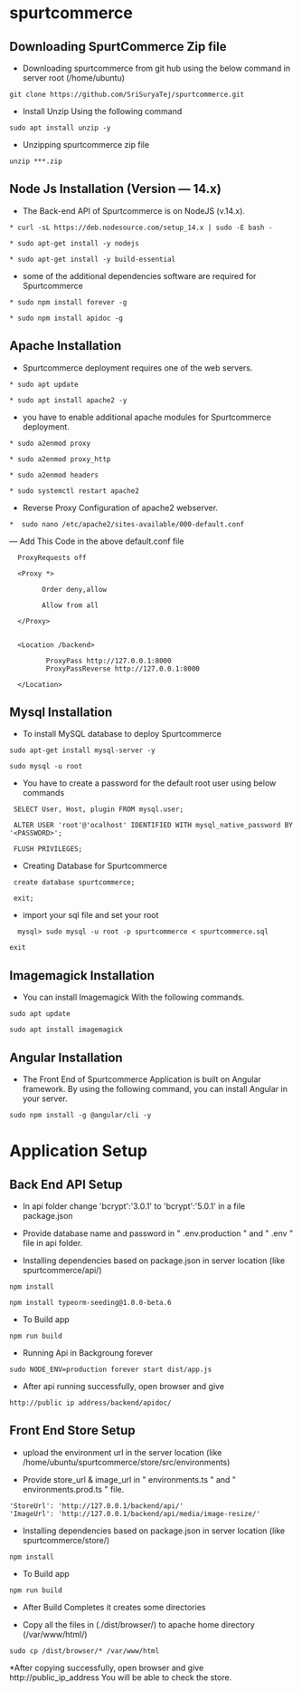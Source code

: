 # spurtcommerce
## Downloading SpurtCommerce Zip file
* Downloading spurtcommerce from git hub using the below command in server root (/home/ubuntu)
```
git clone https://github.com/SriSuryaTej/spurtcommerce.git
```
* Install Unzip Using the following command
```
sudo apt install unzip -y
```
* Unzipping spurtcommerce zip file
```
unzip ***.zip
```
## Node Js Installation (Version — 14.x)
* The Back-end API of Spurtcommerce is on NodeJS (v.14.x). 
```
* curl -sL https://deb.nodesource.com/setup_14.x | sudo -E bash -
```
```
* sudo apt-get install -y nodejs
```
```
* sudo apt-get install -y build-essential
```
* some of the additional dependencies software are required for Spurtcommerce
```
* sudo npm install forever -g
```
```
* sudo npm install apidoc -g
```

## Apache Installation
* Spurtcommerce deployment requires one of the web servers.
```
* sudo apt update
```
```
* sudo apt install apache2 -y
```
* you have to enable additional apache modules for Spurtcommerce deployment.
```
* sudo a2enmod proxy
```
```
* sudo a2enmod proxy_http
```
```
* sudo a2enmod headers
```
```
* sudo systemctl restart apache2
```
* Reverse Proxy Configuration of apache2 webserver.
```
*  sudo nano /etc/apache2/sites-available/000-default.conf 
```
   — Add This Code in the above default.conf file
```
  ProxyRequests off

  <Proxy *>

        Order deny,allow

        Allow from all

  </Proxy>


  <Location /backend>

         ProxyPass http://127.0.0.1:8000
         ProxyPassReverse http://127.0.0.1:8000

  </Location>
  ```
  
## Mysql Installation
* To install MySQL database to deploy Spurtcommerce
```
sudo apt-get install mysql-server -y
```
```
sudo mysql -u root
```
* You have to create a password for the default root user using below commands
```
 SELECT User, Host, plugin FROM mysql.user;
```
```
 ALTER USER 'root'@'ocalhost' IDENTIFIED WITH mysql_native_password BY '<PASSWORD>';
```
```
 FLUSH PRIVILEGES;
```
* Creating Database for Spurtcommerce
```
 create database spurtcommerce;
```
```
 exit;
 ```
* import your sql file and set your root
```
  mysql> sudo mysql -u root -p spurtcommerce < spurtcommerce.sql  
```
```
exit
```

## Imagemagick Installation
* You can install Imagemagick With the following commands.
```
sudo apt update
```
```
sudo apt install imagemagick
```
## Angular Installation
* The Front End of Spurtcommerce Application is built on Angular framework. By using the following command, you can install Angular in your server.
```
sudo npm install -g @angular/cli -y
```
# Application Setup
## Back End API Setup
* In api folder change 'bcrypt':'3.0.1' to 'bcrypt':'5.0.1' in a file package.json

* Provide database name and password in " .env.production " and " .env " file in api folder.

* Installing dependencies based on package.json in server location (like spurtcommerce/api/)
```
npm install
```
```
npm install typeorm-seeding@1.0.0-beta.6
```
* To Build app 
```
npm run build
```
* Running Api in Backgroung forever
```
sudo NODE_ENV=production forever start dist/app.js
```
* After api running successfully, open browser and give 
```
http://public ip address/backend/apidoc/ 
```
 
## Front End Store Setup
* upload the environment url in the server location (like /home/ubuntu/spurtcommerce/store/src/environments)

* Provide store_url & image_url in " environments.ts " and " environments.prod.ts " file.
```
'StoreUrl': 'http://127.0.0.1/backend/api/'
'ImageUrl': 'http://127.0.0.1/backend/api/media/image-resize/'
```
* Installing dependencies based on package.json in server location (like spurtcommerce/store/)
```
npm install
```
* To Build app 
```
npm run build
```
* After  Build Completes it creates some directories

* Copy all the files in (./dist/browser/) to apache home directory (/var/www/html/)
```
sudo cp /dist/browser/* /var/www/html
```
*After copying successfully, open browser and give http://public_ip_address You will be able to check the store.

